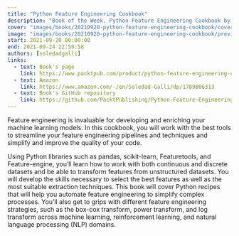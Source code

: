 ```yaml
---
title: "Python Feature Engineering Cookbook"
description: "Book of the Week. Python Feature Engineering Cookbook by Soledad Galli"
cover: "images/books/20210920-python-feature-engineering-cookbook/cover.jpg"
image: "images/books/20210920-python-feature-engineering-cookbook/preview.jpg"
start: 2021-09-20 00:00:00
end: 2021-09-24 22:59:58
authors: [soledadgalli]
links: 
  - text: Book's page
    link: https://www.packtpub.com/product/python-feature-engineering-cookbook/9781789806311
  - text: Amazon
    link: https://www.amazon.com/-/en/Soledad-Galli/dp/1789806313
  - text: Book's GitHub repository
    link: https://github.com/PacktPublishing/Python-Feature-Engineering-Cookbook
---
```


Feature engineering is invaluable for developing and enriching your machine learning models.
In this cookbook, you will work with the best tools to streamline your feature engineering
pipelines and techniques and simplify and improve the quality of your code.


Using Python libraries such as pandas, scikit-learn, Featuretools, and Feature-engine,
you’ll learn how to work with both continuous and discrete datasets and be able to transform
features from unstructured datasets. You will develop the skills necessary to select the best
features as well as the most suitable extraction techniques. This book will cover Python recipes
that will help you automate feature engineering to simplify complex processes. You’ll also get
to grips with different feature engineering strategies, such as the box-cox transform,
power transform, and log transform across machine learning, reinforcement learning,
and natural language processing (NLP) domains.

